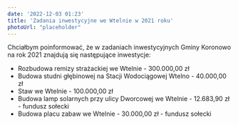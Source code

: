 ```yaml
---
date: '2022-12-03 01:23'
title: 'Zadania inwestycyjne we Wtelnie w 2021 roku'
photoUrl: "placeholder"
---
```


Chciałbym poinformować, że w zadaniach inwestycyjnych Gminy Koronowo na rok 2021 znajdują się następujące inwestycje:

- Rozbudowa remizy strażackiej we Wtelnie - 300.000,00 zł
- Budowa studni głębinowej na Stacji Wodociągowej Wtelno - 40.000,00 zł
- Staw we Wtelnie - 100.000,00 zł
- Budowa lamp solarnych przy ulicy Dworcowej we Wtelnie - 12.683,90 zł - fundusz sołecki
- Budowa placu zabaw we Wtelnie - 30.000,00 zł - fundusz sołecki